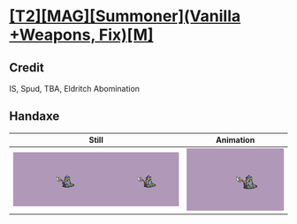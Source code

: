 # [\[T2\]\[MAG\]\[Summoner\]\(Vanilla +Weapons, Fix\)\[M\]](../)

## Credit

IS, Spud, TBA, Eldritch Abomination
	
## Handaxe

| Still | Animation |
| :---: | :-------: |
| ![Handaxe still](./Handaxe_000.png) | ![Handaxe animation](./Handaxe.gif) |

